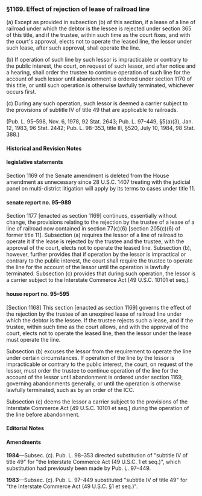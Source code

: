 ### §1169. Effect of rejection of lease of railroad line ###

(a) Except as provided in subsection (b) of this section, if a lease of a line of railroad under which the debtor is the lessee is rejected under section 365 of this title, and if the trustee, within such time as the court fixes, and with the court's approval, elects not to operate the leased line, the lessor under such lease, after such approval, shall operate the line.

(b) If operation of such line by such lessor is impracticable or contrary to the public interest, the court, on request of such lessor, and after notice and a hearing, shall order the trustee to continue operation of such line for the account of such lessor until abandonment is ordered under section 1170 of this title, or until such operation is otherwise lawfully terminated, whichever occurs first.

(c) During any such operation, such lessor is deemed a carrier subject to the provisions of subtitle IV of title 49 that are applicable to railroads.

(Pub. L. 95–598, Nov. 6, 1978, 92 Stat. 2643; Pub. L. 97–449, §5(a)(3), Jan. 12, 1983, 96 Stat. 2442; Pub. L. 98–353, title III, §520, July 10, 1984, 98 Stat. 388.)

#### Historical and Revision Notes ####

#### legislative statements ####

Section 1169 of the Senate amendment is deleted from the House amendment as unnecessary since 28 U.S.C. 1407 treating with the judicial panel on multi-district litigation will apply by its terms to cases under title 11.

#### senate report no. 95–989 ####

Section 1177 [enacted as section 1169] continues, essentially without change, the provisions relating to the rejection by the trustee of a lease of a line of railroad now contained in section 77(c)(6) [section 205(c)(6) of former title 11]. Subsection (a) requires the lessor of a line of railroad to operate it if the lease is rejected by the trustee and the trustee, with the approval of the court, elects not to operate the leased line. Subsection (b), however, further provides that if operation by the lessor is impractical or contrary to the public interest, the court shall require the trustee to operate the line for the account of the lessor until the operation is lawfully terminated. Subsection (c) provides that during such operation, the lessor is a carrier subject to the Interstate Commerce Act [49 U.S.C. 10101 et seq.].

#### house report no. 95–595 ####

[Section 1168] This section [enacted as section 1169] governs the effect of the rejection by the trustee of an unexpired lease of railroad line under which the debtor is the lessee. If the trustee rejects such a lease, and if the trustee, within such time as the court allows, and with the approval of the court, elects not to operate the leased line, then the lessor under the lease must operate the line.

Subsection (b) excuses the lessor from the requirement to operate the line under certain circumstances. If operation of the line by the lessor is impracticable or contrary to the public interest, the court, on request of the lessor, must order the trustee to continue operation of the line for the account of the lessor until abandonment is ordered under section 1169, governing abandonments generally, or until the operation is otherwise lawfully terminated, such as by an order of the ICC.

Subsection (c) deems the lessor a carrier subject to the provisions of the Interstate Commerce Act [49 U.S.C. 10101 et seq.] during the operation of the line before abandonment.

#### **Editorial Notes** ####

#### Amendments ####

**1984**—Subsec. (c). Pub. L. 98–353 directed substitution of "subtitle IV of title 49" for "the Interstate Commerce Act (49 U.S.C. 1 et seq.)", which substitution had previously been made by Pub. L. 97–449.

**1983**—Subsec. (c). Pub. L. 97–449 substituted "subtitle IV of title 49" for "the Interstate Commerce Act (49 U.S.C. §1 et seq.)".